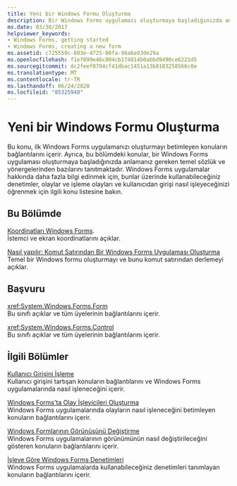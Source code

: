 ```yaml
---
title: Yeni bir Windows Formu Oluşturma
description: Bir Windows Forms uygulaması oluşturmaya başladığınızda anlamanız gereken temel sözlük, kılavuz ve yönergeleri sunan konuları bulun.
ms.date: 03/30/2017
helpviewer_keywords:
- Windows Forms, getting started
- Windows Forms, creating a new form
ms.assetid: c725559c-803e-4725-80fa-96aba93de29a
ms.openlocfilehash: f1ef899e46c804cb174814b0abbd9490ce6221d5
ms.sourcegitcommit: dc2feef0794cf41dbac1451a13b8183258566c0e
ms.translationtype: MT
ms.contentlocale: tr-TR
ms.lasthandoff: 06/24/2020
ms.locfileid: "85325948"
---
```

# <a name="creating-a-new-windows-form"></a>Yeni bir Windows Formu Oluşturma
Bu konu, ilk Windows Forms uygulamanızı oluşturmayı betimleyen konuların bağlantılarını içerir. Ayrıca, bu bölümdeki konular, bir Windows Forms uygulaması oluşturmaya başladığınızda anlamanız gereken temel sözlük ve yönergelerinden bazılarını tanıtmaktadır. Windows Forms uygulamalar hakkında daha fazla bilgi edinmek için, bunlar üzerinde kullanabileceğiniz denetimler, olaylar ve işleme olayları ve kullanıcıdan girişi nasıl işleyeceğinizi öğrenmek için ilgili konu listesine bakın.  
  
## <a name="in-this-section"></a>Bu Bölümde  
 [Koordinatları Windows Forms](windows-forms-coordinates.md).  
 İstemci ve ekran koordinatlarını açıklar.  
  
 [Nasıl yapılır: Komut Satırından Bir Windows Forms Uygulaması Oluşturma](how-to-create-a-windows-forms-application-from-the-command-line.md)  
 Temel bir Windows formu oluşturmayı ve bunu komut satırından derlemeyi açıklar.  
  
## <a name="reference"></a>Başvuru  
 <xref:System.Windows.Forms.Form>  
 Bu sınıfı açıklar ve tüm üyelerinin bağlantılarını içerir.  
  
 <xref:System.Windows.Forms.Control>  
 Bu sınıfı açıklar ve tüm üyelerinin bağlantılarını içerir.  
  
## <a name="related-sections"></a>İlgili Bölümler  
 [Kullanıcı Girişini İşleme](./controls/handling-user-input.md)  
 Kullanıcı girişini tartışan konuların bağlantılarını ve Windows Forms uygulamalarında nasıl işleneceğini içerir.  
  
 [Windows Forms'ta Olay İşleyicileri Oluşturma](creating-event-handlers-in-windows-forms.md)  
 Windows Forms uygulamalarında olayların nasıl işleneceğini betimleyen konuların bağlantılarını içerir.  
  
 [Windows Formlarının Görünüşünü Değiştirme](changing-the-appearance-of-windows-forms.md)  
 Windows Forms uygulamalarının görünümünün nasıl değiştirileceğini gösteren konuların bağlantılarını içerir.  
  
 [İşleve Göre Windows Forms Denetimleri](./controls/windows-forms-controls-by-function.md)  
 Windows Forms uygulamalarda kullanabileceğiniz denetimleri tanımlayan konuların bağlantılarını içerir.
